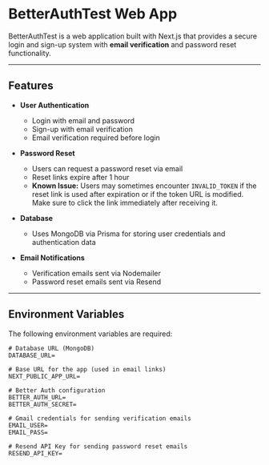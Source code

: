 # BetterAuthTest Web App

BetterAuthTest is a web application built with Next.js that provides a secure login and sign-up system with **email verification** and password reset functionality.

---

## Features

- **User Authentication**
  - Login with email and password
  - Sign-up with email verification
  - Email verification required before login

- **Password Reset**
  - Users can request a password reset via email
  - Reset links expire after 1 hour
  - **Known Issue:** Users may sometimes encounter `INVALID_TOKEN` if the reset link is used after expiration or if the token URL is modified. Make sure to click the link immediately after receiving it.

- **Database**
  - Uses MongoDB via Prisma for storing user credentials and authentication data

- **Email Notifications**
  - Verification emails sent via Nodemailer
  - Password reset emails sent via Resend

---

## Environment Variables

The following environment variables are required:

```env
# Database URL (MongoDB)
DATABASE_URL=

# Base URL for the app (used in email links)
NEXT_PUBLIC_APP_URL=

# Better Auth configuration
BETTER_AUTH_URL=
BETTER_AUTH_SECRET=

# Gmail credentials for sending verification emails
EMAIL_USER=
EMAIL_PASS=

# Resend API Key for sending password reset emails
RESEND_API_KEY=

